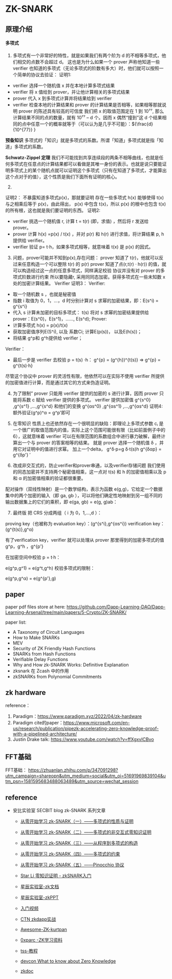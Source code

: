 # ZK-SNARK

## 原理介绍
 #### 多项式
 1. 多项式有一个非常好的特性，就是如果我们有两个阶为 d 的不相等多项式，他们相交的点数不会超过 d。
 这也是为什么如果一个 prover 声称他知道一些 verifier 也知道的多项式（无论多项式的阶数有多大）时，他们就可以按照一个简单的协议去验证：
证明1:
 - verifier 选择一个随机值 x 并在本地计算多项式结果
 - verifier 将 x 值给到 prover，并让他计算相关的多项式结果
 - prover 代入 x 到多项式计算并将结果给到 verifier
 - verifier 检查本地的计算结果和 prover 的计算结果是否相等，如果相等那就说明 prover 的陈述具有较高的可信度
我们把 x 的取值范围定在 1 到 10⁷⁷, 那么计算结果不同的点的数量，就有 10⁷⁷ – d 个。因而 x 偶然“撞到”这 d 个结果相同的点中任意一个的概率就等于（可以认为是几乎不可能）：${\frac{d}{10^{77}} }

**预备知识**
多项式的「知识」就是多项式的系数。所谓「知道」多项式就是指「知道」多项式的系数。

**Schwatz-Zippel 定理**
我们不可能找到共享连续段的两条不相等曲线，也就是任何多项式在任意点的计算结果都可以看做是其唯一身份的表示。也就是说只要能证明多项式上的某个随机点就可以证明这个多项式（只有在知道了多项式，才能算出这个点对于的值），这个性质是我们下面所有证明的核心。


2. 

证明2：
不暴露知道多项式p(x)，那就要证明
存在一些多项式 h(x) 能够使得 t(x) 与之相乘后等于 p(x)，由此得出， p(x) 中包含 t(x)，所以 p(x) 的根中也包含 t(x) 的所有根，这也就是我们要证明的东西。
证明2:
- verifier 挑选一个随机值 r, 计算 t = t(r) (即，求值) ，然后将 r 发送给 prover。
- prover 计算 h(x) =p(x) / t(x) ，并对 p(r) 和 h(r) 进行求值，将计算结果 p, h 提供给 verifier。
- verifier 验证 p= t⋅h，如果多项式相等，就意味着 t(x) 是 p(x) 的因式。

3. 问题，prover可能并不知到p(x),存在问题：
prover 知道了 t(r)，他就可以反过来任意构造一个可以整除 t(r) 的 p(r)
prover 知道了点(r,t(r) · h(r)) 的值，就可以构造经过这一点的任意多项式，同样满足校验
协议并没有对 prover 的多项式阶数进行约束
 所以要隐藏r, 采用同同态加密。获得多项式在一些未知数 x 处的加密计算结果。
 Verifier
证明3：
Verifier:
- 取一个随机数 s ，也就是秘密值
- 指数 i 取值为 0，1，…，d 时分别计算对 s 求幂的加密结果，即：E(s^i) = g^{s^i}
- 代入 s 计算未加密的目标多项式： t(s)
将对 s 求幂的加密结果提供给 prover：E(s^0)，E(s^1)，......, E(s^d);
Prover: 
- 计算多项式 h(x) = p(x)/t(x)
- 获取加密值序列E(S^i), 以及 系数Ci; 计算E(p(s))， 以及E(h(s))；
- 将结果 g^p和 g^h提供给 verifier；

Verifier：
- 最后一步是 verifier 去校验 p = t(s) ·h：  g^{p} = (g^{h})^{t(s)} => g^{p} = g^{t(s)·h}

尽管这个协议中 prover 的灵活性有限，他依然可以在实际不使用 verifier 所提供的加密值进行计算，而是通过其它的方式来伪造证明。

4. 为了限制” prover 只能用 verifier 提供的加密的 s 进行计算，因而 prover 只能将系数 c 赋给 verifier 提供的多项式。
verifier 提供加密值 g^{s^0} ,g^{s^1} ,…,g^{s^d} 和他们的变换 g^{αs^0}  ,g^{αs^1} ,…,g^{αs^d} 
证明4:
额外验证(g^p)^α = g^p'即可
 
 

 5. 在零知识 性质上也还依然存在一个很明显的缺陷：即理论上多项式参数 cᵢ 是一个很广的取值范围内的值，实际上这个范围可能很有限（比如前面例子中的 6），这就意味着 verifier 可以在有限范围的系数组合中进行暴力破解，最终计算出一个与 prover 的答案相等的结果。
就是 prover 选择一个随机值 δ ，并用它对证明中的值进行求幂。
 加上一个delta， 
 g^δ⋅p=g δ⋅t(s)h
 g^{δαp} = g^{δp'}
′
6. 改成非交互式的，防止verifier和prover串通，以及verifier存储问题
我们使用的同态加密并不支持两个秘密值相乘，这一点对 t(s) 和 h 的加密值相乘以及 p 和 α 的加密值相乘的验证都很重要。

配对操作（双线性映射）是一个数学结构，表示为函数 e(g,g)，它给定一个数据集中的两个加密的输入（即 ga, gb ），可以将他们确定性地映射到另一组不同的输出数据集上的它们的乘积，即 e(ga, gb) = e(g, g)ab：

7. 最终版
把 CRS 分成两组（ i 为 0，1,…,d ）：

proving key（也被称为 evaluation key）：(g^{s^i},g^{αs^i})
verification key：(g^{t(s)},g^α)

有了verification key，verifier 就可以处理从 prover 那里得到的加密多项式的值 g^p，g^h ，g^{p'}

在加密空间中校验 p = t·h：

e(g^p,g^1) = e(g^t,g^h)
校验多项式的限制：

e(g^p,g^α) = e(g^{p'},g)
​


## paper

paper pdf files store at here: <https://github.com/Dapp-Learning-DAO/Dapp-Learning-Arsenal/tree/main/papers/5-Crypto/ZK-SNARK/>

paper list:

- A Taxonomy of Circuit Languages
- How to Make SNARKs
- MEV
- Security of ZK Friendly Hash Functions
- SNARKs from Hash Functions
- Verifiable Delay Functions
- Why and How zk-SNARK Works: Definitive Explanation
- zksnark 在 Zcash 中的作用
- zkSNARKs from Polynomial Commitments

## zk hardware
reference：
1. Paradigm：https://www.paradigm.xyz/2022/04/zk-hardware
2. Paradigm cite的paper：https://www.microsoft.com/en-us/research/publication/pipezk-accelerating-zero-knowledge-proof-with-a-pipelined-architecture/
3. Justin Drake talk: https://www.youtube.com/watch?v=ffXgxvlCBvo


## FFT基础
 FFT基础： https://zhuanlan.zhihu.com/p/347091298?utm_campaign=shareopn&utm_medium=social&utm_oi=51691969839104&utm_psn=1581595683488063489&utm_source=wechat_session
## reference

- 安比实验室 SECBIT blog zk-SNARK 系列文章
  - [从零开始学习 zk-SNARK（一）——多项式的性质与证明](https://secbit.io/blog/2019/12/25/learn-zk-snark-from-zero-part-one/)
  - [从零开始学习 zk-SNARK（二）——多项式的非交互式零知识证明](https://secbit.io/blog/2020/01/01/learn-zk-snark-from-zero-part-two/)
  - [从零开始学习 zk-SNARK（三）——从程序到多项式的构造](https://secbit.io/blog/2020/01/08/learn-zk-snark-from-zero-part-three/)
  - [从零开始学习 zk-SNARK（四）——多项式的约束](https://secbit.io/blog/2020/01/15/learn-zk-snark-from-zero-part-four/)
  - [从零开始学习 zk-SNARK（五）——Pinocchio 协议](https://secbit.io/blog/2020/01/22/learn-zk-snark-from-zero-part-five/)
  
  - [Star Li 零知识证明 - zkSNARK入门](https://mp.weixin.qq.com/s/vO6-34W1qUFdLWRM0QjZXQ)
  - [星辰实验室-zk文档](https://drive.google.com/file/d/1A5EtvJaNz17fgSbgBfgKWYY6OBX6PDrT/view?usp=sharing)
  - [星辰实验室-zkPPT](https://drive.google.com/file/d/1pP8HdRSflWo93xYaIpfUSkhtNICS0hDr/view?usp=sharing)
  - [入门视频](https://www.youtube.com/watch?v=lGogdTnD4SE)
  - [CTN zkdapp实战](https://www.bilibili.com/video/BV1oL4y1h7iE?p=1&share_medium=android&share_plat=android&share_session_id=9d2f7c31-a4dc-46a5-a2d9-4d6d0ebc3997&share_source=WEIXIN&share_tag=s_i&timestamp=1653798331&unique_k=921Lj1L)
  - [Awesome-ZK-kurtpan](https://kurtpan666.github.io/ktpzkp22.html)
  - [0xparc -ZK学习资料](https://learn.0xparc.org/)
  - [tss-教程](https://github.com/ZenGo-X/awesome-tss)
  - [devcon What to know about Zero Knowledge](https://www.youtube.com/watch?v=hBupNf1igbY&t=1370s)

  - [zkdoc](https://github.com/a16z/zkdocs)

